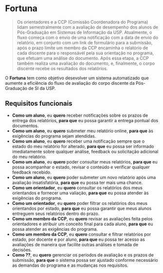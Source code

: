 # Fortuna
> Os orientadores e a CCP (Comissão Coordenadora do Programa) lidam semestralmente com a avaliação de desempenho dos alunos de Pós-Graduação em Sistemas de Informação da USP. Atualmente, o fluxo começa com o envio de uma notificação com a data de envio do relatório, em conjunto com um link de formulário para a submissão, após o prazo limite um membro da CCP encaminha o relatório de cada discente para o responsável pela sua orientação no programa, que efetuam uma análise do documento. Após essa etapa, a CCP também realiza uma avaliação do documento, e, finalmente, o corpo discente recebe os resultados dos relatórios. 

O **Fortuna** tem como objetivo desevolver um sistema automatizado que aumente a eficiência do fluxo de avaliação do corpo discente da Pós-Graduação de SI da USP.

## Requisitos funcionais
- **Como um aluno**, eu **quero** receber notificações sobre os prazos de entrega dos relatórios, **para que** eu possa garantir a entrega pontual dos documentos.
- **Como um aluno**, eu **quero** submeter meu relatório online, **para que** às exigências do programa sejam atendidas.
- **Como um aluno**, eu **quero** receber uma notificação sempre que o estado do meu relatório for alterado, **para que** eu possa ser informado imediatamente sobre qualquer análise, feedback ou solicitação adicional do meu relatório.
- **Como um aluno**, eu **quero** poder consultar meus relatórios, **para que** eu possa acompanhar o estado, revisar o conteúdo e verificar qualquer feedback recebido.
- **Como um aluno**, eu **quero** poder submeter um novo relatório após uma avaliação insatisfatória, **para que** eu possa ter mais uma chance.
- **Como um orientador**, eu **quero** consultar os relatórios dos meus orientandos e fornecer uma valiação, **para que** eu possa atender às exigências do programa.
- **Como um orientador**, eu **quero** poder filtrar os relatórios dos meus orientandos por estado, **para que** eu possa garantir que meus alunos entreguem seus relatórios dentro do prazo.
- **Como um membro da CCP**, eu **quero** revisar as avaliações feita pelos orientadores e atribuir um conceito final para cada aluno, **para que** eu possa atender as exigências do programa.
- **Como um membro da CCP**, eu **quero** consultar e filtrar relatórios por estado, por docente e por aluno, **para que** eu possa ter acesso as avaliações de maneira que facilite outras análises e tomada de decisões.
- **Como ??**, eu **quero** gerenciar os períodos de avaliação e os prazos de submissão, **para que** o sistema possa ser ajustado conforme necessário as demandas do programa e as mudanças nos requisitos.
